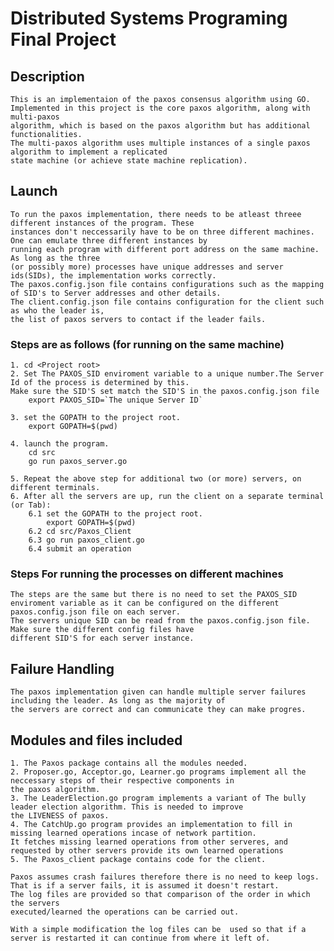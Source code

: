 # Distributed Systems Programing Final Project  

## Description

    This is an implementaion of the paxos consensus algorithm using GO. 
    Implemented in this project is the core paxos algorithm, along with multi-paxos
    algorithm, which is based on the paxos algorithm but has additional functionalities.
    The multi-paxos algorithm uses multiple instances of a single paxos algorithm to implement a replicated
    state machine (or achieve state machine replication).

## Launch

    To run the paxos implementation, there needs to be atleast threee different instances of the program. These
    instances don't neccessarily have to be on three different machines. One can emulate three different instances by
    running each program with different port address on the same machine. As long as the three
    (or possibly more) processes have unique addresses and server ids(SIDs), the implementation works correctly.
    The paxos.config.json file contains configurations such as the mapping of SID's to Server addresses and other details.
    The client.config.json file contains configuration for the client such as who the leader is,
    the list of paxos servers to contact if the leader fails.

### Steps are as follows (for running on the same machine)

    1. cd <Project root>
    2. Set The PAXOS_SID enviroment variable to a unique number.The Server Id of the process is determined by this.
    Make sure the SID'S set match the SID'S in the paxos.config.json file
        export PAXOS_SID=`The unique Server ID`

    3. set the GOPATH to the project root.
        export GOPATH=$(pwd)

    4. launch the program.
        cd src
        go run paxos_server.go

    5. Repeat the above step for additional two (or more) servers, on different terminals.
    6. After all the servers are up, run the client on a separate terminal (or Tab):
        6.1 set the GOPATH to the project root.
            export GOPATH=$(pwd)
        6.2 cd src/Paxos_Client
        6.3 go run paxos_client.go
        6.4 submit an operation

### Steps For running the processes on different machines

    The steps are the same but there is no need to set the PAXOS_SID
    enviroment variable as it can be configured on the different paxos.config.json file on each server.
    The servers unique SID can be read from the paxos.config.json file. Make sure the different config files have
    different SID'S for each server instance.

## Failure Handling

    The paxos implementation given can handle multiple server failures including the leader. As long as the majority of
    the servers are correct and can communicate they can make progres.

## Modules and files included

    1. The Paxos package contains all the modules needed.
    2. Proposer.go, Acceptor.go, Learner.go programs implement all the neccessary steps of their respective components in
    the paxos algorithm.
    3. The LeaderElection.go program implements a variant of The bully leader election algorithm. This is needed to improve
    the LIVENESS of paxos.
    4. The CatchUp.go program provides an implementation to fill in missing learned operations incase of network partition. 
    It fetches missing learned operations from other serveres, and requested by other servers provide its own learned operations
    5. The Paxos_client package contains code for the client.

    Paxos assumes crash failures therefore there is no need to keep logs. That is if a server fails, it is assumed it doesn't restart. 
    The log files are provided so that comparison of the order in which the servers
    executed/learned the operations can be carried out.

    With a simple modification the log files can be  used so that if a server is restarted it can continue from where it left of.
